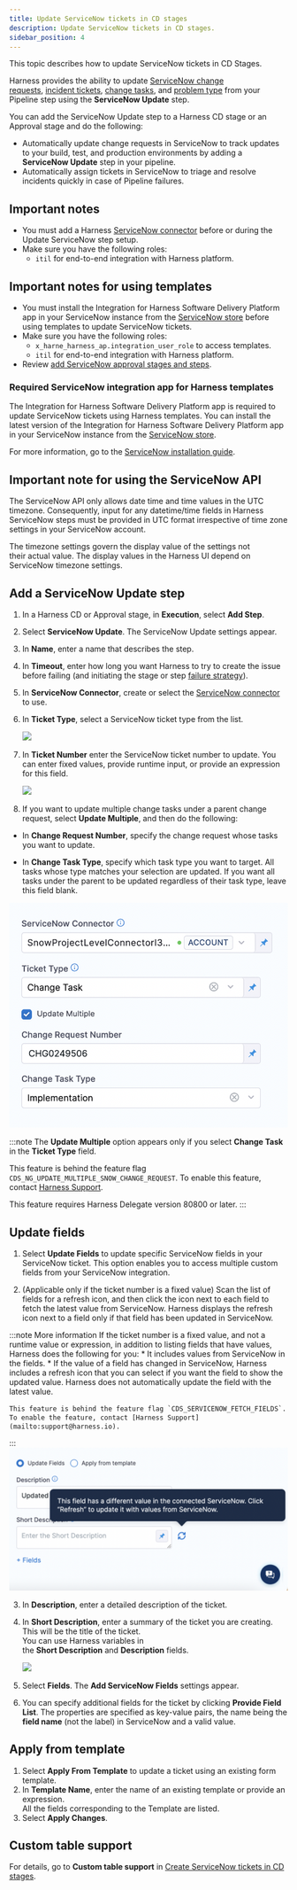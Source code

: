 ```yaml
---
title: Update ServiceNow tickets in CD stages
description: Update ServiceNow tickets in CD stages.
sidebar_position: 4
---
```


This topic describes how to update ServiceNow tickets in CD Stages.

Harness provides the ability to update [ServiceNow change requests](https://docs.servicenow.com/bundle/rome-it-service-management/page/product/change-management/concept/c_ITILChangeManagement.html), [incident tickets](https://docs.servicenow.com/bundle/rome-it-service-management/page/product/incident-management/concept/c_IncidentManagement.html), [change tasks](https://docs.servicenow.com/bundle/rome-it-service-management/page/product/change-management/concept/change-types.html), and [problem type](https://docs.servicenow.com/bundle/rome-it-service-management/page/product/problem-management/concept/c_ProblemManagement.html) from your Pipeline step using the **ServiceNow Update** step.

You can add the ServiceNow Update step to a Harness CD stage or an Approval stage and do the following:

* Automatically update change requests in ServiceNow to track updates to your build, test, and production environments by adding a **ServiceNow Update** step in your pipeline.
* Automatically assign tickets in ServiceNow to triage and resolve incidents quickly in case of Pipeline failures.

## Important notes

* You must add a Harness [ServiceNow connector](/docs/platform/connectors/ticketing-systems/connect-to-service-now) before or during the Update ServiceNow step setup.
* Make sure you have the following roles:
   + `itil` for end-to-end integration with Harness platform.​

## Important notes for using templates

* You must install the Integration for Harness Software Delivery Platform app in your ServiceNow instance from the [ServiceNow store](https://store.servicenow.com/sn_appstore_store.do#!/store/application/de154a1e1b75851044cbdb58b04bcb11/1.0.2?referer=%2Fstore%2Fsearch%3Flistingtype%3Dallintegrations%25253Bancillary_app%25253Bcertified_apps%25253Bcontent%25253Bindustry_solution%25253Boem%25253Butility%25253Btemplate%26q%3Dharness&sl=sh) before using templates to update ServiceNow tickets.
* Make sure you have the following roles:
	+ `x_harne_harness_ap.integration_user_role​` to access templates.
	+ `itil` for end-to-end integration with Harness platform.​​​
* Review [add ServiceNow approval stages and steps](/docs/platform/approvals/service-now-approvals).

### Required ServiceNow integration app for Harness templates

The Integration for Harness Software Delivery Platform app is required to update ServiceNow tickets using Harness templates. You can install the latest version of the Integration for Harness Software Delivery Platform app in your ServiceNow instance from the  [ServiceNow store](https://store.servicenow.com/sn_appstore_store.do#!/store/application/de154a1e1b75851044cbdb58b04bcb11/1.0.2?referer=%2Fstore%2Fsearch%3Flistingtype%3Dallintegrations%25253Bancillary_app%25253Bcertified_apps%25253Bcontent%25253Bindustry_solution%25253Boem%25253Butility%25253Btemplate%26q%3Dharness&sl=sh).

For more information, go to the [ServiceNow installation guide](https://store.servicenow.com/appStoreAttachments.do?sys_id=1fc1632b872f4dd0970e2178cebb35ba).


## Important note for using the ServiceNow API

The ServiceNow API only allows date time and time values in the UTC timezone. Consequently, input for any datetime/time fields in Harness ServiceNow steps must be provided in UTC format irrespective of time zone settings in your ServiceNow account.

The timezone settings govern the display value of the settings not their actual value. The display values in the Harness UI depend on ServiceNow timezone settings.

## Add a ServiceNow Update step

1. In a Harness CD or Approval stage, in **Execution**, select **Add Step**.
2. Select **ServiceNow Update**. The ServiceNow Update settings appear.
3. In **Name**, enter a name that describes the step.
4. In **Timeout**, enter how long you want Harness to try to create the issue before failing (and initiating the stage or step [failure strategy](/docs/platform/pipelines/failure-handling/define-a-failure-strategy-on-stages-and-steps)).
5. In **ServiceNow Connector**, create or select the [ServiceNow connector](/docs/platform/connectors/ticketing-systems/connect-to-service-now) to use.
6. In **Ticket Type**, select a ServiceNow ticket type from the list.

   ![](./static/update-service-now-tickets-in-cd-stages-22.png)

7. In **Ticket Number** enter the ServiceNow ticket number to update. You can enter fixed values, provide runtime input, or provide an expression for this field.

   ![](./static/update-service-now-tickets-in-cd-stages-23.png)

8. If you want to update multiple change tasks under a parent change request, select **Update Multiple**, and then do the following:

  - In **Change Request Number**, specify the change request whose tasks you want to update.

  - In **Change Task Type**, specify which task type you want to target. All tasks whose type matches your selection are updated. If you want all tasks under the parent to be updated regardless of their task type, leave this field blank.
   
   ![](./static/update-service-now-tickets-in-cd-stages-25.png)  

  :::note 
  The **Update Multiple** option appears only if you select **Change Task** in the **Ticket Type** field. 

  This feature is behind the feature flag `CDS_NG_UPDATE_MULTIPLE_SNOW_CHANGE_REQUEST`. To enable this feature, contact [Harness Support](mailto:support@harness.io).

  This feature requires Harness Delegate version 80800 or later.
  :::

## Update fields

1. Select **Update Fields** to update specific ServiceNow fields in your ServiceNow ticket. This option enables you to access multiple custom fields from your ServiceNow integration. 

2. (Applicable only if the ticket number is a fixed value) Scan the list of fields for a refresh icon, and then click the icon next to each field to fetch the latest value from ServiceNow. Harness displays the refresh icon next to a field only if that field has been updated in ServiceNow. 

  :::note More information
  If the ticket number is a fixed value, and not a runtime value or expression, in addition to listing fields that have values, Harness does the following for you:
    * It includes values from ServiceNow in the fields. 
    * If the value of a field has changed in ServiceNow, Harness includes a refresh icon that you can select if you want the field to show the updated value. Harness does not automatically update the field with the latest value. 
    
    This feature is behind the feature flag `CDS_SERVICENOW_FETCH_FIELDS`. To enable the feature, contact [Harness Support](mailto:support@harness.io).
  :::
   ![](./static/update-service-now-tickets-in-cd-stages-26.png)    

3. In **Description**, enter a detailed description of the ticket.

4. In **Short Description**, enter a summary of the ticket you are creating. This will be the title of the ticket.  
   You can use Harness variables in the **Short Description** and **Description** fields.

   ![](./static/update-service-now-tickets-in-cd-stages-24.png)

5. Select **Fields**. The **Add ServiceNow Fields** settings appear.

6. You can specify additional fields for the ticket by clicking **Provide Field List**. The properties are specified as key-value pairs, the name being the **field name** (not the label) in ServiceNow and a valid value.

## Apply from template

1. Select **Apply From Template** to update a ticket using an existing form template.
2. In **Template Name**, enter the name of an existing template or provide an expression.  
   All the fields corresponding to the Template are listed.
3. Select **Apply Changes**.

## Custom table support

For details, go to **Custom table support** in [Create ServiceNow tickets in CD stages](/docs/continuous-delivery/x-platform-cd-features/cd-steps/ticketing-systems/create-service-now-tickets-in-cd-stages#custom-table-support).

